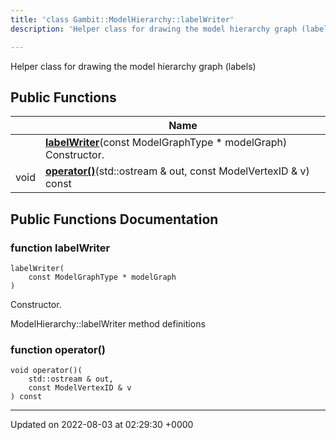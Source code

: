 ```yaml
---
title: 'class Gambit::ModelHierarchy::labelWriter'
description: 'Helper class for drawing the model hierarchy graph (labels) '

---
```









Helper class for drawing the model hierarchy graph (labels) 

## Public Functions

|                | Name           |
| -------------- | -------------- |
| | **[labelWriter](/documentation/code/main/classes/classgambit_1_1modelhierarchy_1_1labelwriter/#function-labelwriter)**(const ModelGraphType * modelGraph)<br>Constructor.  |
| void | **[operator()](/documentation/code/main/classes/classgambit_1_1modelhierarchy_1_1labelwriter/#function-operator())**(std::ostream & out, const ModelVertexID & v) const |

## Public Functions Documentation

### function labelWriter

```
labelWriter(
    const ModelGraphType * modelGraph
)
```

Constructor. 

ModelHierarchy::labelWriter method definitions 


### function operator()

```
void operator()(
    std::ostream & out,
    const ModelVertexID & v
) const
```


-------------------------------

Updated on 2022-08-03 at 02:29:30 +0000